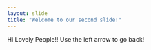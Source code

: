 ```yaml
---
layout: slide
title: "Welcome to our second slide!"
---
```

Hi Lovely People!!
Use the left arrow to go back!
